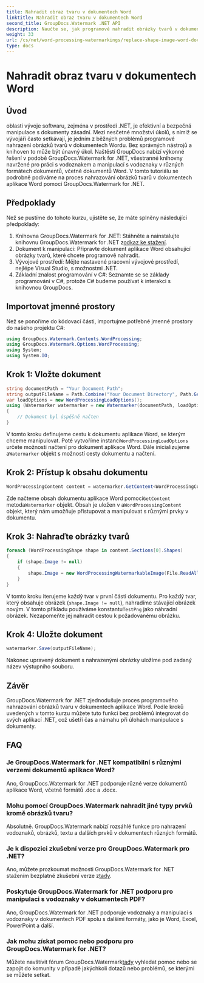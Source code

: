 ```yaml
---
title: Nahradit obraz tvaru v dokumentech Word
linktitle: Nahradit obraz tvaru v dokumentech Word
second_title: GroupDocs.Watermark .NET API
description: Naučte se, jak programově nahradit obrázky tvarů v dokumentech aplikace Word pomocí GroupDocs.Watermark for .NET. Bez námahy zjednodušte úkoly manipulace s dokumenty.
weight: 33
url: /cs/net/word-processing-watermarkings/replace-shape-image-word-docs/
type: docs
---
```

# Nahradit obraz tvaru v dokumentech Word

## Úvod
oblasti vývoje softwaru, zejména v prostředí .NET, je efektivní a bezpečná manipulace s dokumenty zásadní. Mezi nesčetné množství úkolů, s nimiž se vývojáři často setkávají, je jedním z běžných problémů programové nahrazení obrázků tvarů v dokumentech Wordu. Bez správných nástrojů a knihoven to může být únavný úkol.
Naštěstí GroupDocs nabízí výkonné řešení v podobě GroupDocs.Watermark for .NET, všestranné knihovny navržené pro práci s vodoznakem a manipulací s vodoznaky v různých formátech dokumentů, včetně dokumentů Word. V tomto tutoriálu se podrobně podíváme na proces nahrazování obrázků tvarů v dokumentech aplikace Word pomocí GroupDocs.Watermark for .NET.
## Předpoklady
Než se pustíme do tohoto kurzu, ujistěte se, že máte splněny následující předpoklady:
1.  Knihovna GroupDocs.Watermark for .NET: Stáhněte a nainstalujte knihovnu GroupDocs.Watermark for .NET z[odkaz ke stažení](https://releases.groupdocs.com/Watermark/net/).
2. Dokument k manipulaci: Připravte dokument aplikace Word obsahující obrázky tvarů, které chcete programově nahradit.
3. Vývojové prostředí: Mějte nastavené pracovní vývojové prostředí, nejlépe Visual Studio, s možnostmi .NET.
4. Základní znalost programování v C#: Seznamte se se základy programování v C#, protože C# budeme používat k interakci s knihovnou GroupDocs.
## Importovat jmenné prostory
Než se ponoříme do kódovací části, importujme potřebné jmenné prostory do našeho projektu C#:
```csharp
using GroupDocs.Watermark.Contents.WordProcessing;
using GroupDocs.Watermark.Options.WordProcessing;
using System;
using System.IO;
```
## Krok 1: Vložte dokument
```csharp
string documentPath = "Your Document Path";
string outputFileName = Path.Combine("Your Document Directory", Path.GetFileName(documentPath));
var loadOptions = new WordProcessingLoadOptions();
using (Watermarker watermarker = new Watermarker(documentPath, loadOptions))
{
    // Dokument byl úspěšně načten
}
```
 V tomto kroku definujeme cestu k dokumentu aplikace Word, se kterým chceme manipulovat. Poté vytvoříme instanci`WordProcessingLoadOptions` určete možnosti načtení pro dokument aplikace Word. Dále inicializujeme a`Watermarker` objekt s možností cesty dokumentu a načtení.
## Krok 2: Přístup k obsahu dokumentu
```csharp
WordProcessingContent content = watermarker.GetContent<WordProcessingContent>();
```
 Zde načteme obsah dokumentu aplikace Word pomocí`GetContent` metoda`Watermarker` objekt. Obsah je uložen v a`WordProcessingContent` objekt, který nám umožňuje přistupovat a manipulovat s různými prvky v dokumentu.
## Krok 3: Nahraďte obrázky tvarů
```csharp
foreach (WordProcessingShape shape in content.Sections[0].Shapes)
{
    if (shape.Image != null)
    {
        shape.Image = new WordProcessingWatermarkableImage(File.ReadAllBytes(Constants.TestPng));
    }
}
```
V tomto kroku iterujeme každý tvar v první části dokumentu. Pro každý tvar, který obsahuje obrázek (`shape.Image != null`), nahradíme stávající obrázek novým. V tomto příkladu používáme konstantu`TestPng` jako náhradní obrázek. Nezapomeňte jej nahradit cestou k požadovanému obrázku.
## Krok 4: Uložte dokument
```csharp
watermarker.Save(outputFileName);
```
Nakonec upravený dokument s nahrazenými obrázky uložíme pod zadaný název výstupního souboru.

## Závěr
GroupDocs.Watermark for .NET zjednodušuje proces programového nahrazování obrázků tvaru v dokumentech aplikace Word. Podle kroků uvedených v tomto kurzu můžete tuto funkci bez problémů integrovat do svých aplikací .NET, což ušetří čas a námahu při úlohách manipulace s dokumenty.
## FAQ
### Je GroupDocs.Watermark for .NET kompatibilní s různými verzemi dokumentů aplikace Word?
Ano, GroupDocs.Watermark for .NET podporuje různé verze dokumentů aplikace Word, včetně formátů .doc a .docx.
### Mohu pomocí GroupDocs.Watermark nahradit jiné typy prvků kromě obrázků tvaru?
Absolutně. GroupDocs.Watermark nabízí rozsáhlé funkce pro nahrazení vodoznaků, obrázků, textu a dalších prvků v dokumentech různých formátů.
### Je k dispozici zkušební verze pro GroupDocs.Watermark pro .NET?
 Ano, můžete prozkoumat možnosti GroupDocs.Watermark for .NET stažením bezplatné zkušební verze z[tady](https://releases.groupdocs.com/).
### Poskytuje GroupDocs.Watermark for .NET podporu pro manipulaci s vodoznaky v dokumentech PDF?
Ano, GroupDocs.Watermark for .NET podporuje vodoznaky a manipulaci s vodoznaky v dokumentech PDF spolu s dalšími formáty, jako je Word, Excel, PowerPoint a další.
### Jak mohu získat pomoc nebo podporu pro GroupDocs.Watermark for .NET?
 Můžete navštívit fórum GroupDocs.Watermark[tady](https://forum.groupdocs.com/c/watermark/19) vyhledat pomoc nebo se zapojit do komunity v případě jakýchkoli dotazů nebo problémů, se kterými se můžete setkat.